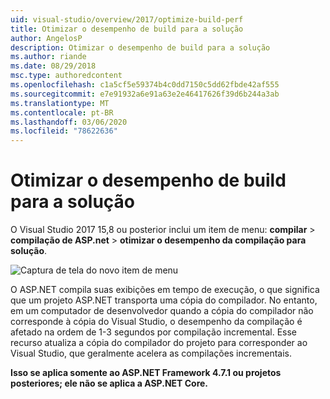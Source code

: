 ```yaml
---
uid: visual-studio/overview/2017/optimize-build-perf
title: Otimizar o desempenho de build para a solução
author: AngelosP
description: Otimizar o desempenho de build para a solução
ms.author: riande
ms.date: 08/29/2018
msc.type: authoredcontent
ms.openlocfilehash: c1a5cf5e59374b4c0dd7150c5dd62fbde42af555
ms.sourcegitcommit: e7e91932a6e91a63e2e46417626f39d6b244a3ab
ms.translationtype: MT
ms.contentlocale: pt-BR
ms.lasthandoff: 03/06/2020
ms.locfileid: "78622636"
---
```

# <a name="optimize-build-performance-for-solution"></a>Otimizar o desempenho de build para a solução

O Visual Studio 2017 15,8 ou posterior inclui um item de menu: **compilar** > **compilação de ASP.net** > **otimizar o desempenho da compilação para solução**.

![Captura de tela do novo item de menu](optimize-build-perf/_static/optimize-build-performance-for-solution.png)

O ASP.NET compila suas exibições em tempo de execução, o que significa que um projeto ASP.NET transporta uma cópia do compilador. No entanto, em um computador de desenvolvedor quando a cópia do compilador não corresponde à cópia do Visual Studio, o desempenho da compilação é afetado na ordem de 1-3 segundos por compilação incremental. Esse recurso atualiza a cópia do compilador do projeto para corresponder ao Visual Studio, que geralmente acelera as compilações incrementais.

**Isso se aplica somente ao ASP.NET Framework 4.7.1 ou projetos posteriores; ele não se aplica a ASP.NET Core.**
